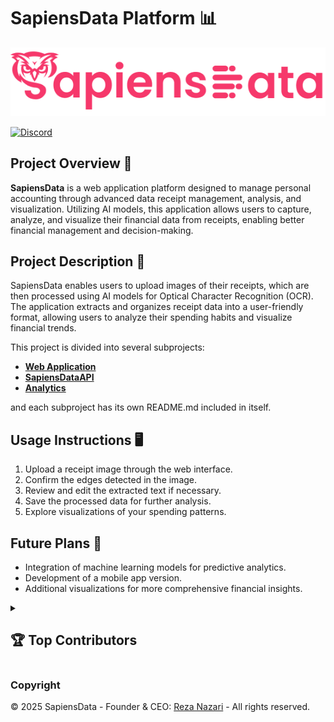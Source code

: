 # SapiensData Platform 📊

![SapiensData Logo](../markdowns/media/images/logos/text_logo_pink.png)

<a href="https://discord.gg/YbVrAxVrAs"><img alt="Discord" src="https://img.shields.io/discord/725602949748752515?color=5865F2&label=Discord&style=for-the-badge" /></a>

## Project Overview 📖

**SapiensData** is a web application platform designed to manage personal accounting through advanced data receipt management, analysis, and visualization. Utilizing AI models, this application allows users to capture, analyze, and visualize their financial data from receipts, enabling better financial management and decision-making.

## Project Description 📝

SapiensData enables users to upload images of their receipts, which are then processed using AI models for Optical Character Recognition (OCR). The application extracts and organizes receipt data into a user-friendly format, allowing users to analyze their spending habits and visualize financial trends.

This project is divided into several subprojects:

- **[Web Application](https://github.com/SapiensData/web-app)**
- **[SapiensDataAPI](https://github.com/SapiensData/api)**
- **[Analytics](https://github.com/SapiensData/analytics)**

and each subproject has its own README.md included in itself.

## Usage Instructions 🖥️

1. Upload a receipt image through the web interface.
2. Confirm the edges detected in the image.
3. Review and edit the extracted text if necessary.
4. Save the processed data for further analysis.
5. Explore visualizations of your spending patterns.

## Future Plans 🚀

- Integration of machine learning models for predictive analytics.
- Development of a mobile app version.
- Additional visualizations for more comprehensive financial insights.

<details>
  <summary><h2><b>🏆 Top Contributors</b></h2></summary>

[![Janusz](https://images.weserv.nl/?url=https://avatars.githubusercontent.com/u/61593902?v=4&w=50&h=50&mask=circle)](https://github.com/train9013)
[![Reza Nazari](https://images.weserv.nl/?url=https://avatars.githubusercontent.com/u/127698692?v=4&w=50&h=50&mask=circle)](https://github.com/reza-nzri)
[![GX3D](https://images.weserv.nl/?url=https://avatars.githubusercontent.com/u/123469181?v=4&w=50&h=50&mask=circle)](https://github.com/GX3D)
[![Flamevel](https://images.weserv.nl/?url=https://avatars.githubusercontent.com/u/195814637?v=4&w=50&h=50&mask=circle)](https://github.com/Flamevel)
</details>

### Copyright

© 2025 SapiensData - Founder & CEO: [Reza Nazari](https://github.com/reza-nzri) - All rights reserved.
